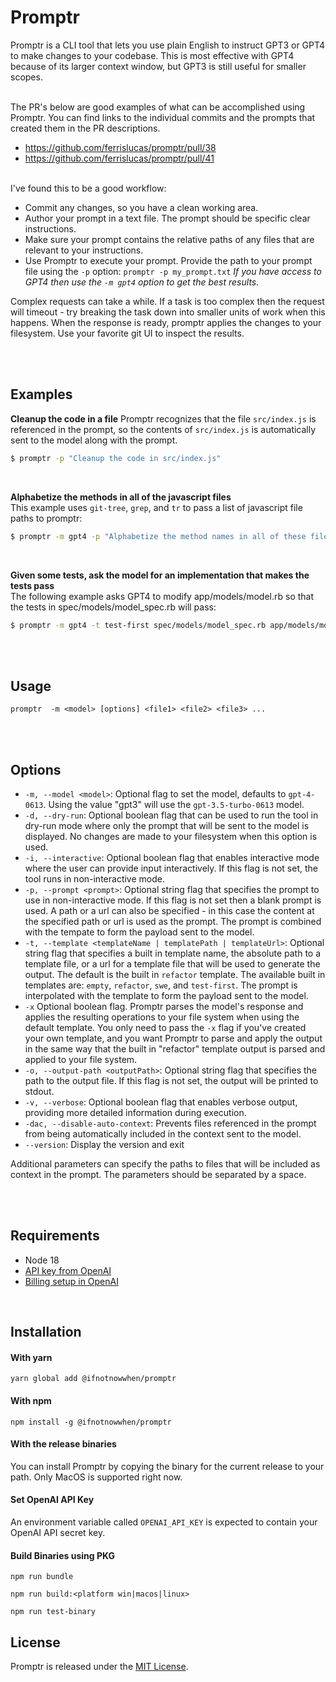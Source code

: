 # Promptr

Promptr is a CLI tool that lets you use plain English to instruct GPT3 or GPT4 to make changes to your codebase. This is most effective with GPT4 because of its larger context window, but GPT3 is still useful for smaller scopes. 
<br /><br />

The PR's below are good examples of what can be accomplished using Promptr. You can find links to the individual commits and the prompts that created them in the PR descriptions.
- https://github.com/ferrislucas/promptr/pull/38
- https://github.com/ferrislucas/promptr/pull/41
<br /><br />

I've found this to be a good workflow:
- Commit any changes, so you have a clean working area.
- Author your prompt in a text file. The prompt should be specific clear instructions. 
- Make sure your prompt contains the relative paths of any files that are relevant to your instructions. 
- Use Promptr to execute your prompt. Provide the path to your prompt file using the `-p` option: 
`promptr -p my_prompt.txt` 
*If you have access to GPT4 then use the `-m gpt4` option to get the best results.*

Complex requests can take a while. If a task is too complex then the request will timeout - try breaking the task down into smaller units of work when this happens. When the response is ready, promptr applies the changes to your filesystem. Use your favorite git UI to inspect the results. 

<br /><br />


## Examples
__Cleanup the code in a file__
Promptr recognizes that the file `src/index.js` is referenced in the prompt, so the contents of `src/index.js` is automatically sent to the model along with the prompt.
```bash
$ promptr -p "Cleanup the code in src/index.js"
```
<br />

__Alphabetize the methods in all of the javascript files__ 
<br />
This example uses `git-tree`, `grep`, and `tr` to pass a list of javascript file paths to promptr:
```bash
$ promptr -m gpt4 -p "Alphabetize the method names in all of these files" $(git ls-tree -r --name-only HEAD | grep ".js" | tr '\n' ' ')
```
<br />

__Given some tests, ask the model for an implementation that makes the tests pass__ 
<br />
The following example asks GPT4 to modify app/models/model.rb so that the tests in spec/models/model_spec.rb will pass:
```bash
$ promptr -m gpt4 -t test-first spec/models/model_spec.rb app/models/model.rb -o app/models/model.rb
```
<br /><br />

## Usage

`promptr  -m <model> [options] <file1> <file2> <file3> ...`

<br />
<br />

## Options
- `-m, --model <model>`: Optional flag to set the model, defaults to `gpt-4-0613`. Using the value "gpt3" will use the `gpt-3.5-turbo-0613` model.
- `-d, --dry-run`: Optional boolean flag that can be used to run the tool in dry-run mode where only the prompt that will be sent to the model is displayed. No changes are made to your filesystem when this option is used.
- `-i, --interactive`: Optional boolean flag that enables interactive mode where the user can provide input interactively. If this flag is not set, the tool runs in non-interactive mode.
- `-p, --prompt <prompt>`: Optional string flag that specifies the prompt to use in non-interactive mode. If this flag is not set then a blank prompt is used. A path or a url can also be specified - in this case the content at the specified path or url is used as the prompt. The prompt is combined with the tempate to form the payload sent to the model.
- `-t, --template <templateName | templatePath | templateUrl>`: Optional string flag that specifies a built in template name, the absolute path to a template file, or a url for a template file that will be used to generate the output. The default is the  built in `refactor` template. The available built in templates are: `empty`, `refactor`, `swe`, and `test-first`. The prompt is interpolated with the template to form the payload sent to the model.
- `-x` Optional boolean flag. Promptr parses the model's response and applies the resulting operations to your file system when using the default template. You only need to pass the `-x` flag if you've created your own template, and you want Promptr to parse and apply the output in the same way that the built in "refactor" template output is parsed and applied to your file system. 
- `-o, --output-path <outputPath>`: Optional string flag that specifies the path to the output file. If this flag is not set, the output will be printed to stdout.
- `-v, --verbose`: Optional boolean flag that enables verbose output, providing more detailed information during execution.
- `-dac, --disable-auto-context`: Prevents files referenced in the prompt from being automatically included in the context sent to the model.
- `--version`: Display the version and exit

Additional parameters can specify the paths to files that will be included as context in the prompt. The parameters should be separated by a space.

<br />
<br />

## Requirements
- Node 18
- [API key from OpenAI](https://beta.openai.com/account/api-keys)
- [Billing setup in OpenAI](https://platform.openai.com/account/billing/overview)

<br />

## Installation

#### With yarn
```
yarn global add @ifnotnowwhen/promptr
```

#### With npm
```
npm install -g @ifnotnowwhen/promptr
```

#### With the release binaries
You can install Promptr by copying the binary for the current release to your path. Only MacOS is supported right now.

#### Set OpenAI API Key
An environment variable called `OPENAI_API_KEY` is expected to contain your OpenAI API secret key.

#### Build Binaries using PKG
```
npm run bundle
```
```
npm run build:<platform win|macos|linux>
```
```
npm run test-binary
```

## License

Promptr is released under the [MIT License](https://opensource.org/licenses/MIT).
